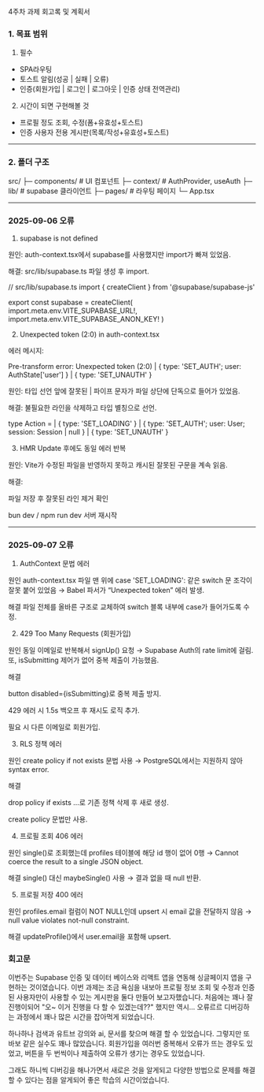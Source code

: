 4주차 과제 회고록 및 계획서

### 1. 목표 범위

1. 필수

- SPA라우팅
- 토스트 알림(성공 | 실패 | 오류)
- 인증(회원가입 | 로그인 | 로그아웃 | 인증 상태 전역관리)

2. 시간이 되면 구현해볼 것

- 프로필 정도 조회, 수정(폼+유효성+토스트)
- 인증 사용자 전용 게시판(목록/작성+유효성+토스트)

---

### 2. 폴더 구조

src/
├─ components/ # UI 컴포넌트
├─ context/ # AuthProvider, useAuth
├─ lib/ # supabase 클라이언트
├─ pages/ # 라우팅 페이지
└─ App.tsx

---

### 2025-09-06 오류

1. supabase is not defined

원인: auth-context.tsx에서 supabase를 사용했지만 import가 빠져 있었음.

해결: src/lib/supabase.ts 파일 생성 후 import.

// src/lib/supabase.ts
import { createClient } from '@supabase/supabase-js'

export const supabase = createClient(
import.meta.env.VITE_SUPABASE_URL!,
import.meta.env.VITE_SUPABASE_ANON_KEY!
)

2. Unexpected token (2:0) in auth-context.tsx

에러 메시지:

Pre-transform error: Unexpected token (2:0)
| { type: 'SET_AUTH'; user: AuthState['user'] }
| { type: 'SET_UNAUTH' }

원인: 타입 선언 앞에 잘못된 | 파이프 문자가 파일 상단에 단독으로 들어가 있었음.

해결: 불필요한 라인을 삭제하고 타입 별칭으로 선언.

type Action =
| { type: 'SET_LOADING' }
| { type: 'SET_AUTH'; user: User; session: Session | null }
| { type: 'SET_UNAUTH' }

3. HMR Update 후에도 동일 에러 반복

원인: Vite가 수정된 파일을 반영하지 못하고 캐시된 잘못된 구문을 계속 읽음.

해결:

파일 저장 후 잘못된 라인 제거 확인

bun dev / npm run dev 서버 재시작

---

### 2025-09-07 오류

1. AuthContext 문법 에러

원인
auth-context.tsx 파일 맨 위에 case 'SET_LOADING': 같은 switch 문 조각이 잘못 붙어 있었음 → Babel 파서가 “Unexpected token” 에러 발생.

해결
파일 전체를 올바른 구조로 교체하여 switch 블록 내부에 case가 들어가도록 수정.

2. 429 Too Many Requests (회원가입)

원인
동일 이메일로 반복해서 signUp() 요청 → Supabase Auth의 rate limit에 걸림.
또, isSubmitting 제어가 없어 중복 제출이 가능했음.

해결

button disabled={isSubmitting}로 중복 제출 방지.

429 에러 시 1.5s 백오프 후 재시도 로직 추가.

필요 시 다른 이메일로 회원가입.

3. RLS 정책 에러

원인
create policy if not exists 문법 사용 → PostgreSQL에서는 지원하지 않아 syntax error.

해결

drop policy if exists …로 기존 정책 삭제 후 새로 생성.

create policy 문법만 사용.

4. 프로필 조회 406 에러

원인
single()로 조회했는데 profiles 테이블에 해당 id 행이 없어 0행 → Cannot coerce the result to a single JSON object.

해결
single() 대신 maybeSingle() 사용 → 결과 없을 때 null 반환.

5. 프로필 저장 400 에러

원인
profiles.email 컬럼이 NOT NULL인데 upsert 시 email 값을 전달하지 않음 → null value violates not-null constraint.

해결
updateProfile()에서 user.email을 포함해 upsert.

### 회고문

이번주는 Supabase 인증 및 데이터 베이스와 리액트 앱을 연동해 싱글페이지 앱을 구현하는 것이였습니다. 이번 과제는 조금 욕심을 내보아 프로필 정보 조회 및 수정과 인증된 사용자만이 사용할 수 있는 게시판을 둘다 만들어 보고자했습니다.
처음에는 꽤나 잘 진행이되어 "오~ 이거 진행을 다 할 수 있겠는데??" 했지만 역시... 오류르르 디버깅하는 과정에서 꽤나 많은 시간을 잡아먹게 되었습니다.

하나하나 검색과 유트브 강의와 ai, 문서를 찾으며 해결 할 수 있었습니다.
그렇지만 또 바보 같은 실수도 꽤나 많았습니다. 회원가입을 여러번 중복해서 오류가 뜨는 경우도 있었고, 버튼을 두 번씩이나 제출하여 오류가 생기는 경우도 있었습니다.

그래도 하니씩 디버깅을 해나가면서 새로은 것을 알게되고 다양한 방법으로 문제를 해결 할 수 있다는 점을 알게되어 좋은 학습의 시간이었습니다.
